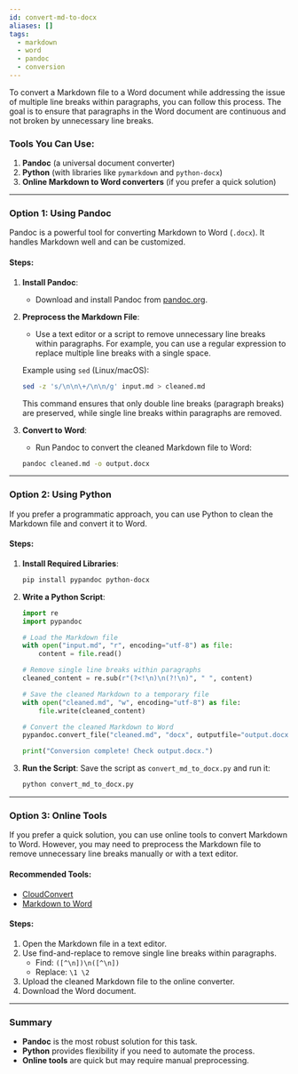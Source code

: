 ```yaml
---
id: convert-md-to-docx
aliases: []
tags:
  - markdown
  - word
  - pandoc
  - conversion
---
```


To convert a Markdown file to a Word document while addressing the issue of multiple line breaks within paragraphs, you can follow this process. The goal is to ensure that paragraphs in the Word document are continuous and not broken by unnecessary line breaks.

### Tools You Can Use:

1. **Pandoc** (a universal document converter)
2. **Python** (with libraries like `pymarkdown` and `python-docx`)
3. **Online Markdown to Word converters** (if you prefer a quick solution)

---

### **Option 1: Using Pandoc**

Pandoc is a powerful tool for converting Markdown to Word (`.docx`). It handles Markdown well and can be customized.

#### Steps:

1. **Install Pandoc**:

   - Download and install Pandoc from [pandoc.org](https://pandoc.org/installing.html).

2. **Preprocess the Markdown File**:

   - Use a text editor or a script to remove unnecessary line breaks within paragraphs. For example, you can use a regular expression to replace multiple line breaks with a single space.

   Example using `sed` (Linux/macOS):

   ```bash
   sed -z 's/\n\n\+/\n\n/g' input.md > cleaned.md
   ```

   This command ensures that only double line breaks (paragraph breaks) are preserved, while single line breaks within paragraphs are removed.

3. **Convert to Word**:
   - Run Pandoc to convert the cleaned Markdown file to Word:
   ```bash
   pandoc cleaned.md -o output.docx
   ```

---

### **Option 2: Using Python**

If you prefer a programmatic approach, you can use Python to clean the Markdown file and convert it to Word.

#### Steps:

1. **Install Required Libraries**:

   ```bash
   pip install pypandoc python-docx
   ```

2. **Write a Python Script**:

   ```python
   import re
   import pypandoc

   # Load the Markdown file
   with open("input.md", "r", encoding="utf-8") as file:
       content = file.read()

   # Remove single line breaks within paragraphs
   cleaned_content = re.sub(r"(?<!\n)\n(?!\n)", " ", content)

   # Save the cleaned Markdown to a temporary file
   with open("cleaned.md", "w", encoding="utf-8") as file:
       file.write(cleaned_content)

   # Convert the cleaned Markdown to Word
   pypandoc.convert_file("cleaned.md", "docx", outputfile="output.docx")

   print("Conversion complete! Check output.docx.")
   ```

3. **Run the Script**:
   Save the script as `convert_md_to_docx.py` and run it:
   ```bash
   python convert_md_to_docx.py
   ```

---

### **Option 3: Online Tools**

If you prefer a quick solution, you can use online tools to convert Markdown to Word. However, you may need to preprocess the Markdown file to remove unnecessary line breaks manually or with a text editor.

#### Recommended Tools:

- [CloudConvert](https://cloudconvert.com/md-to-docx)
- [Markdown to Word](https://wordhtml.com/markdown-to-word/)

#### Steps:

1. Open the Markdown file in a text editor.
2. Use find-and-replace to remove single line breaks within paragraphs.
   - Find: `([^\n])\n([^\n])`
   - Replace: `\1 \2`
3. Upload the cleaned Markdown file to the online converter.
4. Download the Word document.

---

### Summary

- **Pandoc** is the most robust solution for this task.
- **Python** provides flexibility if you need to automate the process.
- **Online tools** are quick but may require manual preprocessing.
